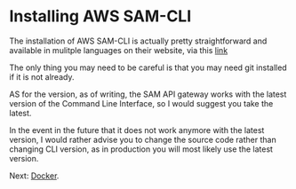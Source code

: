 # Installing AWS SAM-CLI

The installation of AWS SAM-CLI is actually pretty straightforward and available in mulitple languages on their website, via this [link](https://docs.aws.amazon.com/serverless-application-model/latest/developerguide/install-sam-cli.html)

The only thing you may need to be careful is that you may need git installed if it is not already.

AS for the version, as of writing, the SAM API gateway works with the latest version of the Command Line Interface, so I would suggest you take the latest.

In the event in the future that it does not work anymore with the latest version, I would rather advise you to change the source code rather than changing CLI version, as in production you will most likely use the latest version.

Next: [Docker](Install_Docker.md).
